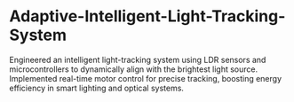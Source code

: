 # Adaptive-Intelligent-Light-Tracking-System
Engineered an intelligent light-tracking system using LDR sensors and microcontrollers to dynamically align with the brightest light source. Implemented real-time motor control for precise tracking, boosting energy efficiency in smart lighting and optical systems.

